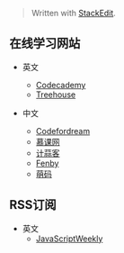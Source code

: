 


> Written with [StackEdit](https://stackedit.io/).

## 在线学习网站

+ 英文
  + [Codecademy](http://www.codecademy.com/)
  + [Treehouse](teamtreehouse.com)
  
+ 中文
  + [Codefordream](http://www.codefordream.com/)
  + [慕课网](http://www.imooc.com/)
  + [计蒜客](http://www.jisuanke.com/)
  + [Fenby](http://www.fenby.com/)
  + [萌码](http://www.mengma.com/)

## RSS订阅

+ 英文
  + [JavaScriptWeekly](http://javascriptweekly.com/)